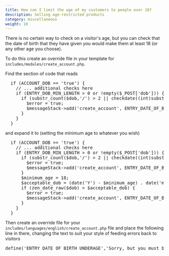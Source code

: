 ```yaml
---
title: How can I limit the age of my customers to people over 18?
description: Selling age-restricted products 
category: miscellaneous
weight: 10
---
```


There is no certain way to check on a visitor's age, but you can check that the date of birth that they have given you would make them at least 18 (or any other age you choose).

To do this create an override file in your template for <code>includes/modules/create_account.php</code>.

Find the section of code that reads
<pre>
  if (ACCOUNT_DOB == 'true') {
    // ... additional checks here 
    if (ENTRY_DOB_MIN_LENGTH > 0 or !empty($_POST['dob'])) {
      if (substr_count($dob,'/') > 2 || checkdate((int)substr(zen_date_raw($dob), 4, 2), (int)substr(zen_date_raw($dob), 6, 2), (int)substr(zen_date_raw($dob), 0, 4)) == false) {
        $error = true;
        $messageStack->add('create_account', ENTRY_DATE_OF_BIRTH_ERROR);
      }
    }
  }
</pre>

and expand it to (setting the minimum age to whatever you wish)

<pre>
  if (ACCOUNT_DOB == 'true') {
    // ... additional checks here 
    if (ENTRY_DOB_MIN_LENGTH > 0 or !empty($_POST['dob'])) {
      if (substr_count($dob,'/') > 2 || checkdate((int)substr(zen_date_raw($dob), 4, 2), (int)substr(zen_date_raw($dob), 6, 2), (int)substr(zen_date_raw($dob), 0, 4)) == false) {
        $error = true;
        $messageStack->add('create_account', ENTRY_DATE_OF_BIRTH_ERROR);
      }
      $minimum_age = 18;
      $acceptable_dob = (date('Y') - $minimum_age) . date('md');
      if (zen_date_raw($dob) > $acceptable_dob) {
        $error = true;
        $messageStack->add('create_account', ENTRY_DATE_OF_BIRTH_UNDERAGE);
      }               
    }
  }
</pre>


Then create an override file for your <code>includes/languages/english/create_account.php</code> file and place the following line in there, changing the text to suit your style of feeding errors back to visitors

<pre>
define('ENTRY_DATE_OF_BIRTH_UNDERAGE','Sorry, but you must be at least 18 to register to use this site');
</pre>
